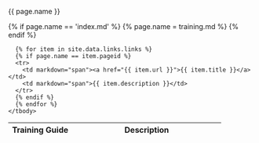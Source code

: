 {{ page.name }}
<div>
  <table>
    <colgroup>
      <col width="30%" />
      <col width="70%" />
    </colgroup>
    <thead>
      <tr class="header">
        <th>Training Guide</th>
        <th>Description</th>
      </tr>
    </thead>
    <tbody>
      {% if page.name == 'index.md' %}
        {% page.name = training.md %}
      {% endif %}
      
      {% for item in site.data.links.links %}
      {% if page.name == item.pageid %}
      <tr>
        <td markdown="span"><a href="{{ item.url }}">{{ item.title }}</a></td>
        <td markdown="span">{{ item.description }}</td>
      </tr>    
      {% endif %}
      {% endfor %}
    </tbody>
  </table>
</div>
